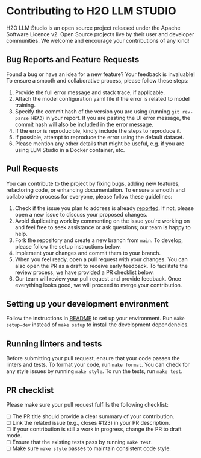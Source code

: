 # Contributing to H2O LLM STUDIO

H2O LLM Studio is an open source project released under the Apache Software Licence v2. Open Source projects live by
their user and developer communities. We welcome and encourage your contributions of any kind!

## Bug Reports and Feature Requests

Found a bug or have an idea for a new feature? Your feedback is invaluable! To ensure a smooth and collaborative
process, please follow these steps:

1. Provide the full error message and stack trace, if applicable.
2. Attach the model configuration yaml file if the error is related to model training.
3. Specify the commit hash of the version you are using (running `git rev-parse HEAD`) in your report. If you are
   pasting the UI error message, the commit hash will also be included in the error message.
4. If the error is reproducible, kindly include the steps to reproduce it.
5. If possible, attempt to reproduce the error using the default dataset.
6. Please mention any other details that might be useful, e.g. if you are using LLM Studio in a Docker container, etc.

## Pull Requests

You can contribute to the project by fixing bugs, adding new features, refactoring code, or enhancing documentation.
To ensure a smooth and collaborative process for everyone, please follow these guidelines:

1. Check if the issue you plan to address is already [reported](https://github.com/h2oai/h2o-llmstudio/issues). If not,
   please open a new issue
   to discuss your proposed changes.
2. Avoid duplicating work by commenting on the issue you're working on and feel free to seek assistance or ask
   questions; our team is happy to help.
3. Fork the repository and create a new branch from `main`. To develop, please follow the setup instructions below.
4. Implement your changes and commit them to your branch.
5. When you feel ready, open a pull request with your changes. You can also open the PR as a draft to receive early
   feedback. To facilitate the review process, we have provided a PR checklist below.
6. Our team will review your pull request and provide feedback. Once everything looks good, we will proceed to merge
   your contribution.

## Setting up your development environment

Follow the instructions in [README](https://github.com/h2oai/h2o-llmstudio/blob/main/README.md) to set up your
environment. Run `make setup-dev` instead of `make setup` to install the development dependencies.

## Running linters and tests

Before submitting your pull request, ensure that your code passes the linters and tests.
To format your code, run `make format`. You can check for any style issues by running `make style`. To run the tests,
run `make test`.

## PR checklist

Please make sure your pull request fulfills the following checklist:

☐ The PR title should provide a clear summary of your contribution.  
☐ Link the related issue (e.g., closes #123) in your PR description.  
☐ If your contribution is still a work in progress, change the PR to draft mode.  
☐ Ensure that the existing tests pass by running `make test`.  
☐ Make sure `make style` passes to maintain consistent code style.  
